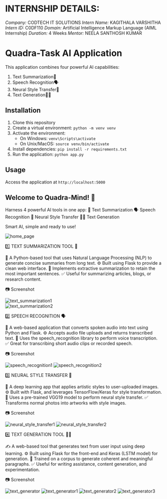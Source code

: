 # INTERNSHIP DETAILS:
*Company:* CODTECH IT SOLUTIONS
*Intern Name:* KAGITHALA VARSHITHA
*Intern ID:* C0DF110
*Domain:* Artificial Intelligence Markup Language (AIML Internship)
*Duration:* 4 Weeks
*Mentor:* NEELA SANTHOSH KUMAR

# Quadra-Task AI Application

This application combines four powerful AI capabilities:
1. Text Summarization🧠
2. Speech Recognition🗣️
3. Neural Style Transfer🎨
4. Text Generation✍🏻

## Installation
1. Clone this repository
2. Create a virtual environment: `python -m venv venv`
3. Activate the environment:
   - On Windows: `venv\Scripts\activate`
   - On Unix/MacOS: `source venv/bin/activate`
4. Install dependencies: `pip install -r requirements.txt`
5. Run the application: `python app.py`

## Usage
Access the application at `http://localhost:5000`

## Welcome to Quadra-Mind! 🤖
Harness 4 powerful AI tools in one app:
🧠 Text Summarization
🗣️ Speech Recognition
🎨 Neural Style Transfer
✍🏻 Text Generation

Smart AI, simple and ready to use!

![home_page](https://github.com/user-attachments/assets/0240223f-f840-43e5-a716-77777dab99db)

1️⃣ TEXT SUMMARIZATION TOOL 🧠

📝 A Python-based tool that uses Natural Language Processing (NLP) to generate concise summaries from long text.
⚙️ Built using Flask to provide a clean web interface.
🧠 Implements extractive summarization to retain the most important sentences.
✅ Useful for summarizing articles, blogs, or research content.

📷 Screenshot

![text_summarization1](https://github.com/user-attachments/assets/70b500d1-8c1c-4e89-a8aa-08cc237bc6cc)    
![text_summarization2](https://github.com/user-attachments/assets/b29c4661-59e0-4b7f-82c3-4e2dbca471f6)

2️⃣ SPEECH RECOGNITION 🗣️

🎤 A web-based application that converts spoken audio into text using Python and Flask.
⚙️ Accepts audio file uploads and returns transcribed text.
🧠 Uses the speech_recognition library to perform voice transcription.
✅ Great for transcribing short audio clips or recorded speech.

📷 Screenshot

![speech_recognition1](https://github.com/user-attachments/assets/80219f1a-baae-4f38-b99b-21c15a0a6426)
![speech_recognition2](https://github.com/user-attachments/assets/004402d2-b20e-403a-85c2-cd93227bb154)

3️⃣ NEURAL STYLE TRANSFER 🎨

🎨 A deep learning app that applies artistic styles to user-uploaded images.
⚙️ Built with Flask, and leverages TensorFlow/Keras for style transformation.
🧠 Uses a pre-trained VGG19 model to perform neural style transfer.
✅ Transforms normal photos into artworks with style images.

📷 Screenshot

![neural_style_transfer1](https://github.com/user-attachments/assets/8975dca1-e8e7-4355-8214-735f4f7a552d)
![neural_style_transfer2](https://github.com/user-attachments/assets/feb9f12e-228e-4c5d-b80f-6b93c47f3e30)

4️⃣ TEXT GENERATION TOOL ✍🏻

✍️ A web-based tool that generates text from user input using deep learning.
⚙️ Built using Flask for the front-end and Keras (LSTM model) for generation.
🧠 Trained on a corpus to generate coherent and meaningful paragraphs.
✅ Useful for writing assistance, content generation, and experimentation.

📷 Screenshot

![text_generator](https://github.com/user-attachments/assets/8534d588-945a-41e7-ba8b-a4e1b351cfea)
![text_generator1](https://github.com/user-attachments/assets/91cf315e-1df8-4e3c-9e5e-2fa3ef0a1f36)
![text_generator2](https://github.com/user-attachments/assets/96e6baae-aac9-47fb-8458-a7bbcb48428b)
![text_generator3](https://github.com/user-attachments/assets/a3d4bc05-5877-4529-bd76-5c39430b0779)
